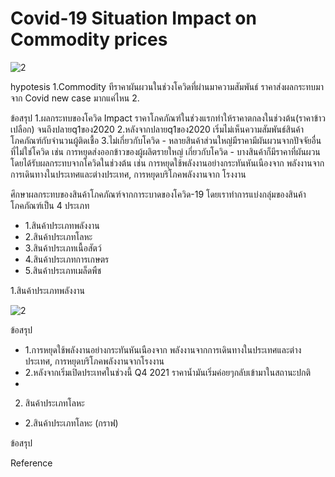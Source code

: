 # Covid-19 Situation Impact on Commodity prices
![2](https://github.com/bsssgrace/5001-mini-project/assets/117662533/23b1f09b-9b0d-4dd6-b163-2201d1ecf866)


hypotesis
1.Commodity ทีราคาผันผวนในช่วงโควิดที่ผ่านมาความสัมพันธ์ ราคาส่งผลกระทบมาจาก Covid new case มากแค่ไหน
2.

ข้อสรุป
1.ผลกระทบของโควิด Impact ราคาโภคภัณฑ์ในช่วงแรกทำให้ราคาตกลงในช่วงต้น(ราคาข้าวเปลือก) จนถึงปลายq1ของ2020
2.หลังจากปลายq1ของ2020 เริ่มไม่เห็นความสัมพันธ์สินค้าโภคภัณฑ์กับจำนวนผู้ติดเชื้อ
3.ไม่เกี่ยวกับโควิด - หลายสินค้าส่วนใหญ่มีราคามีผันผวนจากปัจจัยอื่นที่ไม่ใช่โควิด เช่น การหยุดส่งออกข้าวของผู้ผลิตรายใหญ่ 
  เกี่ยวกับโควิด - บางสินค้าก็มีราคาที่ผันผวนโดยได้รับผลกระทบจากโควิดในช่วงต้น เช่น การหยุดใช้พลังงานอย่างกระทันหันเนืองจาก พลังงานจากการเดินทางในประเทศและต่างประเทศ, การหยุดบริโภคพลังงานจาก 
               โรงงาน 
  
ศึกษาผลกระทบของสินค้าโภคภัณฑ์จากการะบาดของโควิด-19
โดยเราทำการแบ่งกลุ่มของสินค้าโภคภัณฑ์เป็น 4 ประเภท
- 1.สินค้าประเภทพลังงาน
- 2.สินค้าประเภทโลหะ
- 3.สินค้าประเภทเนื้อสัตว์
- 4.สินค้าประเภทการเกษตร
- 5.สินค้าประเภทเมล็ดพืช

1.สินค้าประเภทพลังงาน

![2](https://github.com/bsssgrace/5001-mini-project/assets/117662533/23b1f09b-9b0d-4dd6-b163-2201d1ecf866)

  ข้อสรุป
  - 1.การหยุดใช้พลังงานอย่างกระทันหันเนืองจาก พลังงานจากการเดินทางในประเทศและต่างประเทศ, การหยุดบริโภคพลังงานจากโรงงาน
  - 2.หลังจากเริ่มเปิดประเทศในช่วงนี้ Q4 2021 ราคาน้ำมันเริ่มค่อยๆกลับเข้ามาในสถานะปกติ
  - 

2. สินค้าประเภทโลหะ

- 2.สินค้าประเภทโลหะ
(กราฟ)

ข้อสรุป





Reference




